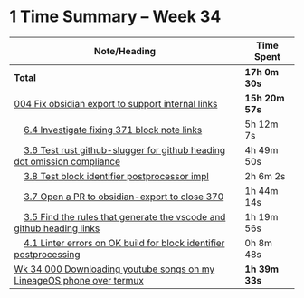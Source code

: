 # 1 Time Summary – Week 34

|Note/Heading|Time Spent|
|------------|----------|
|**Total**|**17h 0m 30s**|
|[004 Fix obsidian export to support internal links](../../../../../../lan/topics/tooling/obsidian/tasks/2025/004%20Fix%20obsidian%20export%20to%20support%20internal%20links.md)|**15h 20m 57s**|
|    [6.4 Investigate fixing 371 block note links](../../../../../../lan/topics/tooling/obsidian/tasks/2025/004%20Fix%20obsidian%20export%20to%20support%20internal%20links.md#64-investigate-fixing-371-block-note-links)|5h 12m 7s|
|    [3.6 Test rust github-slugger for github heading dot omission compliance](../../../../../../lan/topics/tooling/obsidian/tasks/2025/004%20Fix%20obsidian%20export%20to%20support%20internal%20links.md#36-test-rust-github-slugger-for-github-heading-dot-omission-compliance)|4h 49m 50s|
|    [3.8 Test block identifier postprocessor impl](../../../../../../lan/topics/tooling/obsidian/tasks/2025/004%20Fix%20obsidian%20export%20to%20support%20internal%20links.md#38-test-block-identifier-postprocessor-impl)|2h 6m 2s|
|    [3.7 Open a PR to obsidian-export to close 370](../../../../../../lan/topics/tooling/obsidian/tasks/2025/004%20Fix%20obsidian%20export%20to%20support%20internal%20links.md#37-open-a-pr-to-obsidian-export-to-close-370)|1h 44m 14s|
|    [3.5 Find the rules that generate the vscode and github heading links](../../../../../../lan/topics/tooling/obsidian/tasks/2025/004%20Fix%20obsidian%20export%20to%20support%20internal%20links.md#35-find-the-rules-that-generate-the-vscode-and-github-heading-links)|1h 19m 56s|
|    [4.1 Linter errors on OK build for block identifier postprocessing](../../../../../../lan/topics/tooling/obsidian/tasks/2025/004%20Fix%20obsidian%20export%20to%20support%20internal%20links.md#41-linter-errors-on-ok-build-for-block-identifier-postprocessing)|0h 8m 48s|
|[Wk 34 000 Downloading youtube songs on my LineageOS phone over termux](../../../../../../lan/topics/tooling/mobile/tasks/weekly/2025/Wk%2034%20000%20Downloading%20youtube%20songs%20on%20my%20LineageOS%20phone%20over%20termux.md)|**1h 39m 33s**|
